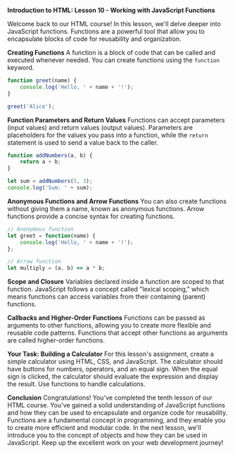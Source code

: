**Introduction to HTML: Lesson 10 - Working with JavaScript Functions**

Welcome back to our HTML course! In this lesson, we'll delve deeper into JavaScript functions. Functions are a powerful tool that allow you to encapsulate blocks of code for reusability and organization.

**Creating Functions**
A function is a block of code that can be called and executed whenever needed. You can create functions using the `function` keyword.

```javascript
function greet(name) {
    console.log('Hello, ' + name + '!');
}

greet('Alice');
```

**Function Parameters and Return Values**
Functions can accept parameters (input values) and return values (output values). Parameters are placeholders for the values you pass into a function, while the `return` statement is used to send a value back to the caller.

```javascript
function addNumbers(a, b) {
    return a + b;
}

let sum = addNumbers(5, 3);
console.log('Sum: ' + sum);
```

**Anonymous Functions and Arrow Functions**
You can also create functions without giving them a name, known as anonymous functions. Arrow functions provide a concise syntax for creating functions.

```javascript
// Anonymous function
let greet = function(name) {
    console.log('Hello, ' + name + '!');
};

// Arrow function
let multiply = (a, b) => a * b;
```

**Scope and Closure**
Variables declared inside a function are scoped to that function. JavaScript follows a concept called "lexical scoping," which means functions can access variables from their containing (parent) functions.

**Callbacks and Higher-Order Functions**
Functions can be passed as arguments to other functions, allowing you to create more flexible and reusable code patterns. Functions that accept other functions as arguments are called higher-order functions.

**Your Task: Building a Calculator**
For this lesson's assignment, create a simple calculator using HTML, CSS, and JavaScript. The calculator should have buttons for numbers, operators, and an equal sign. When the equal sign is clicked, the calculator should evaluate the expression and display the result. Use functions to handle calculations.

**Conclusion**
Congratulations! You've completed the tenth lesson of our HTML course. You've gained a solid understanding of JavaScript functions and how they can be used to encapsulate and organize code for reusability. Functions are a fundamental concept in programming, and they enable you to create more efficient and modular code. In the next lesson, we'll introduce you to the concept of objects and how they can be used in JavaScript. Keep up the excellent work on your web development journey!